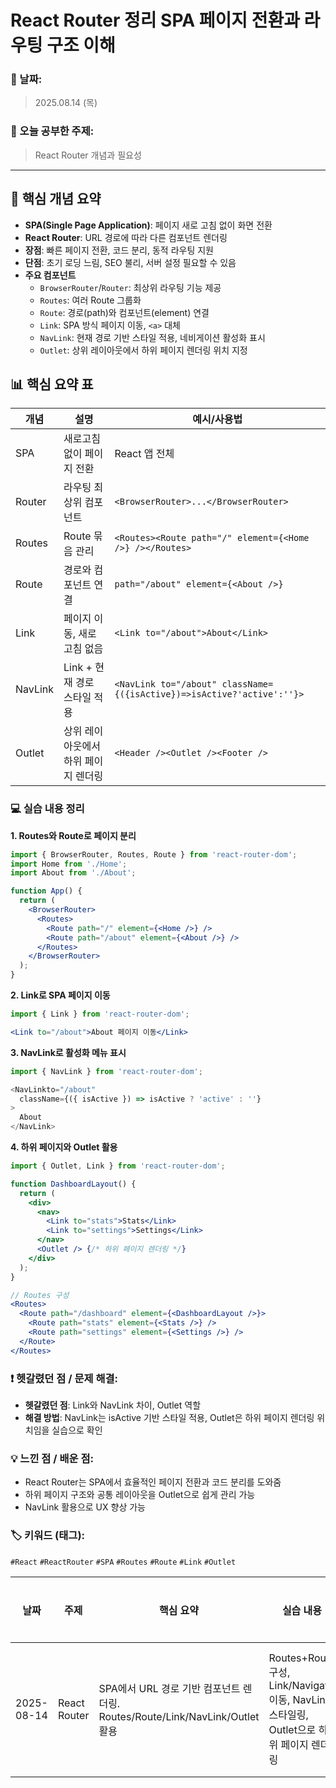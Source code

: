 # React Router 정리 SPA 페이지 전환과 라우팅 구조 이해

### 📅 날짜:

> 2025.08.14 (목)
> 

### 📘 오늘 공부한 주제:

> React Router 개념과 필요성
> 

---

## 📝 핵심 개념 요약

- **SPA(Single Page Application)**: 페이지 새로 고침 없이 화면 전환
- **React Router**: URL 경로에 따라 다른 컴포넌트 렌더링
- **장점**: 빠른 페이지 전환, 코드 분리, 동적 라우팅 지원
- **단점**: 초기 로딩 느림, SEO 불리, 서버 설정 필요할 수 있음
- **주요 컴포넌트**
    - `BrowserRouter`/`Router`: 최상위 라우팅 기능 제공
    - `Routes`: 여러 Route 그룹화
    - `Route`: 경로(path)와 컴포넌트(element) 연결
    - `Link`: SPA 방식 페이지 이동, `<a>` 대체
    - `NavLink`: 현재 경로 기반 스타일 적용, 네비게이션 활성화 표시
    - `Outlet`: 상위 레이아웃에서 하위 페이지 렌더링 위치 지정

## 📊 핵심 요약 표

| 개념 | 설명 | 예시/사용법 |
| --- | --- | --- |
| SPA | 새로고침 없이 페이지 전환 | React 앱 전체 |
| Router | 라우팅 최상위 컴포넌트 | `<BrowserRouter>...</BrowserRouter>` |
| Routes | Route 묶음 관리 | `<Routes><Route path="/" element={<Home />} /></Routes>` |
| Route | 경로와 컴포넌트 연결 | `path="/about" element={<About />}` |
| Link | 페이지 이동, 새로고침 없음 | `<Link to="/about">About</Link>` |
| NavLink | Link + 현재 경로 스타일 적용 | `<NavLink to="/about" className={({isActive})=>isActive?'active':''}>` |
| Outlet | 상위 레이아웃에서 하위 페이지 렌더링 | `<Header /><Outlet /><Footer />` |

### 💻 실습 내용 정리

**1. Routes와 Route로 페이지 분리**

```jsx
import { BrowserRouter, Routes, Route } from 'react-router-dom';
import Home from './Home';
import About from './About';

function App() {
  return (
    <BrowserRouter>
      <Routes>
        <Route path="/" element={<Home />} />
        <Route path="/about" element={<About />} />
      </Routes>
    </BrowserRouter>
  );
}
```

**2. Link로 SPA 페이지 이동**

```jsx
import { Link } from 'react-router-dom';

<Link to="/about">About 페이지 이동</Link>
```

**3. NavLink로 활성화 메뉴 표시**

```jsx
import { NavLink } from 'react-router-dom';

<NavLinkto="/about"
  className={({ isActive }) => isActive ? 'active' : ''}
>
  About
</NavLink>
```

**4. 하위 페이지와 Outlet 활용**

```jsx
import { Outlet, Link } from 'react-router-dom';

function DashboardLayout() {
  return (
    <div>
      <nav>
        <Link to="stats">Stats</Link>
        <Link to="settings">Settings</Link>
      </nav>
      <Outlet /> {/* 하위 페이지 렌더링 */}
    </div>
  );
}

// Routes 구성
<Routes>
  <Route path="/dashboard" element={<DashboardLayout />}>
    <Route path="stats" element={<Stats />} />
    <Route path="settings" element={<Settings />} />
  </Route>
</Routes>
```

### ❗ 헷갈렸던 점 / 문제 해결:

- **헷갈렸던 점**: Link와 NavLink 차이, Outlet 역할
- **해결 방법**: NavLink는 isActive 기반 스타일 적용, Outlet은 하위 페이지 렌더링 위치임을 실습으로 확인

### 💡 느낀 점 / 배운 점:

- React Router는 SPA에서 효율적인 페이지 전환과 코드 분리를 도와줌
- 하위 페이지 구조와 공통 레이아웃을 Outlet으로 쉽게 관리 가능
- NavLink 활용으로 UX 향상 가능

### 🏷️ 키워드 (태그):

`#React` `#ReactRouter` `#SPA` `#Routes` `#Route` `#Link` `#Outlet` 

| 날짜 | 주제 | 핵심 요약 | 실습 내용 | 문제 해결 / 느낀 점 | 키워드 태그 | 복습 필요 |
| --- | --- | --- | --- | --- | --- | --- |
| 2025-08-14 | React Router | SPA에서 URL 경로 기반 컴포넌트 렌더링. Routes/Route/Link/NavLink/Outlet 활용 | Routes+Route 구성, Link/Navigate 이동, NavLink 스타일링, Outlet으로 하위 페이지 렌더링 | Link와 NavLink 차이, Outlet 역할 이해. 공통 레이아웃 관리 쉬움 |  `#React` `#ReactRouter` `#SPA` `#Routes` `#Route` `#Link` `#Outlet`  | ✅ |
